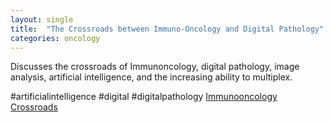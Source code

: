 ```yaml
---
layout: single
title:  "The Crossroads between Immuno-Oncology and Digital Pathology"
categories: oncology
---
```


Discusses the crossroads of Immunoncology, digital pathology, image analysis, artificial intelligence, and the increasing ability to multiplex.

#artificialintelligence #digital #digitalpathology
[Immunooncology Crossroads](https://www.digitalpathologytoday.com/episodes/s2e19)